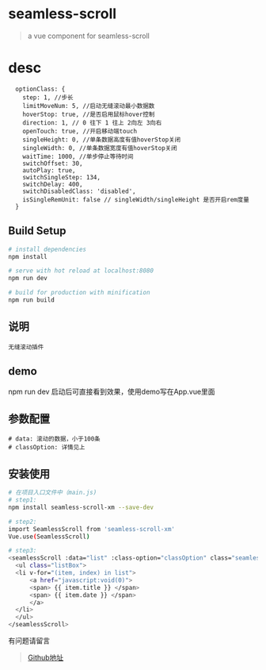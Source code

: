 # seamless-scroll

> a vue component for seamless-scroll

# desc
```
  optionClass: {
    step: 1, //步长
    limitMoveNum: 5, //启动无缝滚动最小数据数
    hoverStop: true, //是否启用鼠标hover控制
    direction: 1, // 0 往下 1 往上 2向左 3向右
    openTouch: true, //开启移动端touch
    singleHeight: 0, //单条数据高度有值hoverStop关闭
    singleWidth: 0, //单条数据宽度有值hoverStop关闭
    waitTime: 1000, //单步停止等待时间
    switchOffset: 30,
    autoPlay: true,
    switchSingleStep: 134,
    switchDelay: 400,
    switchDisabledClass: 'disabled',
    isSingleRemUnit: false // singleWidth/singleHeight 是否开启rem度量
  }
```


## Build Setup

``` bash
# install dependencies
npm install

# serve with hot reload at localhost:8080
npm run dev

# build for production with minification
npm run build
```

## 说明
  ```
  无缝滚动插件
  ```

## demo
  
  npm run dev 启动后可直接看到效果，使用demo写在App.vue里面

## 参数配置
  ```
  # data: 滚动的数据，小于100条
  # classOption: 详情见上

  ```

## 安装使用

  ``` bash
  # 在项目入口文件中（main.js) 
  # step1: 
  npm install seamless-scroll-xm --save-dev

  # step2:
  import SeamlessScroll from 'seamless-scroll-xm'
  Vue.use(SeamlessScroll)

  # step3: 
  <seamlessScroll :data="list" :class-option="classOption" class="seamlessBox">
    <ul class="listBox">
    <li v-for="(item, index) in list">
        <a href="javascript:void(0)">
        <span> {{ item.title }} </span>
        <span> {{ item.date }} </span>
        </a>
    </li>
    </ul>
  </seamlessScroll>
  
  ```

有问题请留言
> [Github地址](https://github.com/Tomar-Y/components/seamless-scroll)